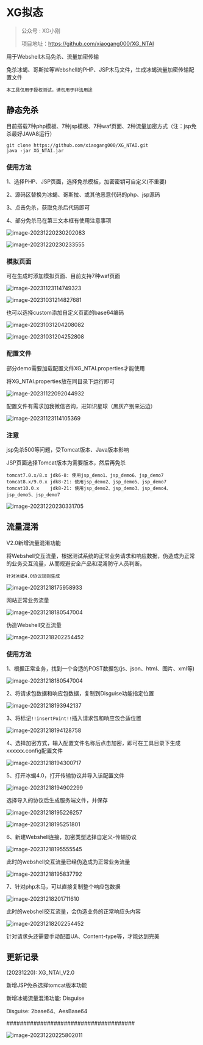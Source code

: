 # XG拟态

>  公众号 : XG小刚
> 
> 项目地址：https://github.com/xiaogang000/XG_NTAI

用于Webshell木马免杀、流量加密传输

免杀冰蝎、哥斯拉等Webshell的PHP、JSP木马文件，生成冰蝎流量加密传输配置文件

```
本工具仅用于授权测试，请勿用于非法用途
```



## 静态免杀

目前搭载7种php模板、7种jsp模板、7种waf页面、2种流量加密方式（注：jsp免杀最好JAVA8运行）

```
git clone https://github.com/xiaogang000/XG_NTAI.git
java -jar XG_NTAI.jar
```



### 使用方法

1、选择PHP、JSP页面，选择免杀模板，加密密钥可自定义(不重要)

2、源码区替换为冰蝎、哥斯拉、或其他恶意代码的php、jsp源码

3、点击免杀，获取免杀后代码即可

4、部分免杀马在第三文本框有使用注意事项

![image-20231220230202083](img/image-20231220230202083.png)

![image-20231220230233555](img/image-20231220230233555.png)



### 模拟页面

可在生成时添加模拟页面、目前支持7种waf页面

![image-20231123114749323](img/image-20231123114749323.png)

![image-20231031214827681](img/image-20231031214827681.png)

也可以选择custom添加自定义页面的base64编码

![image-20231031204208082](img/image-20231031204208082.png)



![image-20231031204252808](img/image-20231031204252808.png)



### 配置文件

部分demo需要加载配置文件XG_NTAI.properties才能使用

将XG_NTAI.properties放在同目录下运行即可

![image-20231122092044932](img/image-20231122092044932.png)

配置文件有需求加我微信咨询，进知识星球（黑灰产别来沾边）

![image-20231123114105369](img/image-20231123114105369.png)

### 注意

jsp免杀500等问题，受Tomcat版本、Java版本影响

JSP页面选择Tomcat版本为需要版本，然后再免杀

```
tomcat7.0.x/8.x	jdk6-8: 使用jsp_demo1、jsp_demo6、jsp_demo7
tomcat8.x/9.0.x	jdk8-21: 使用jsp_demo2、jsp_demo5、jsp_demo7
tomcat10.0.x	jdk8-21: 使用jsp_demo2、jsp_demo3、jsp_demo4、jsp_demo5、jsp_demo7
```

![image-20231220230331705](img/image-20231220230331705.png)



## 流量混淆

V2.0新增流量混淆功能

将Webshell交互流量，根据测试系统的正常业务请求和响应数据，伪造成为正常的业务交互流量，从而规避安全产品和混淆防守人员判断。

```
针对冰蝎4.0协议规则生成
```

![image-20231218175958933](img/image-20231218175958933.png)

网站正常业务流量

![image-20231218180547004](img/image-20231218180547004.png)

伪造Webshell交互流量

![image-20231218202254452](img/image-20231218202254452.png)



### 使用方法

1、根据正常业务，找到一个合适的POST数据包(js、json、html、图片、xml等)

![image-20231218180547004](img/image-20231218180547004.png)

2、将请求包数据和响应包数据，复制到Disguise功能指定位置

![image-20231218193942137](img/image-20231218193942137.png)

3、将标记`!!insertPoint!!`插入请求包和响应包合适位置

![image-20231218194128758](img/image-20231218194128758.png)

4、选择加密方式，输入配置文件名称后点击加密，即可在工具目录下生成xxxxxx.config配置文件

![image-20231218194300717](img/image-20231218194300717.png)

5、打开冰蝎4.0，打开传输协议并导入该配置文件

![image-20231218194902299](img/image-20231218194902299.png)

选择导入的协议后生成服务端文件，并保存

![image-20231218195226257](img/image-20231218195226257.png)

![image-20231218195251801](img/image-20231218195251801.png)

6、新建Webshell连接，加密类型选择自定义-传输协议

![image-20231218195555545](img/image-20231218195555545.png)

此时的webshell交互流量已经伪造成为正常业务流量

![image-20231218195837792](img/image-20231218195837792.png)

7、针对php木马，可以直接复制整个响应包数据

![image-20231218201711610](img/image-20231218201711610.png)

此时的webshell交互流量，会伪造业务的正常响应头内容

![image-20231218202254452](img/image-20231218202254452.png)

针对请求头还需要手动配置UA、Content-type等，才能达到完美



## 更新记录

(20231220): XG_NTAI_V2.0

新增JSP免杀选择tomcat版本功能

新增冰蝎流量混淆功能: Disguise

Disguise: 2base64、AesBase64

######################################

![image-20231220225802011](img/image-20231220225802011.png)
